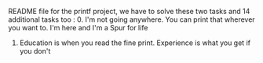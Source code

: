 README file for  the printf project, we have to solve these two tasks and 14 additional tasks too :
0. I'm not going anywhere. You can print that wherever you want to. I'm here and I'm a Spur for life 
1. Education is when you read the fine print. Experience is what you get if you don't 
